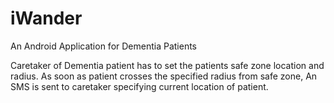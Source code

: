 iWander
=======

An Android Application for Dementia Patients

Caretaker of Dementia patient has to set the patients safe zone location and radius. As soon as
patient crosses the specified radius from safe zone, An SMS is sent to caretaker specifying
current location of patient.
